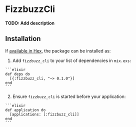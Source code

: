 # FizzbuzzCli

**TODO: Add description**

## Installation

If [available in Hex](https://hex.pm/docs/publish), the package can be installed as:

  1. Add `fizzbuzz_cli` to your list of dependencies in `mix.exs`:

    ```elixir
    def deps do
      [{:fizzbuzz_cli, "~> 0.1.0"}]
    end
    ```

  2. Ensure `fizzbuzz_cli` is started before your application:

    ```elixir
    def application do
      [applications: [:fizzbuzz_cli]]
    end
    ```

